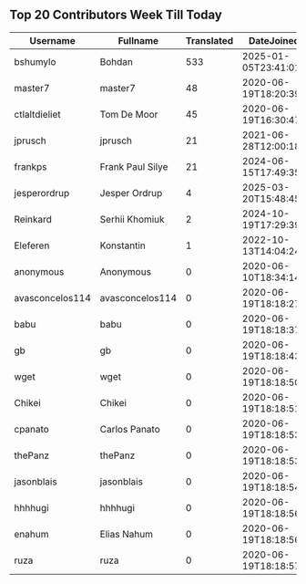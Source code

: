 ## Top 20 Contributors Week Till Today ##
|Username|Fullname|Translated|DateJoined|Language|
|--------|--------|----------|----------|-------|
|bshumylo|Bohdan|533|2025-01-05T23:41:01.|uk|
|master7|master7|48|2020-06-19T18:20:39.|pl|
|ctlaltdieliet|Tom De Moor|45|2020-06-19T16:30:47Z|nl|
|jprusch|jprusch|21|2021-06-28T12:00:18.|de|
|frankps|Frank Paul Silye|21|2024-06-15T17:49:35.|nb_NO|
|jesperordrup|Jesper Ordrup|4|2025-03-20T15:48:45.|da|
|Reinkard|Serhii Khomiuk|2|2024-10-19T17:29:39.|uk|
|Eleferen|Konstantin|1|2022-10-13T14:04:24Z|ru|
|anonymous|Anonymous|0|2020-06-10T18:34:14.||
|avasconcelos114|avasconcelos114|0|2020-06-19T18:18:27Z||
|babu|babu|0|2020-06-19T18:18:37.||
|gb|gb|0|2020-06-19T18:18:43.||
|wget|wget|0|2020-06-19T18:18:50Z|ro|
|Chikei|Chikei|0|2020-06-19T18:18:51Z|zh_Hant|
|cpanato|Carlos Panato|0|2020-06-19T18:18:53Z||
|thePanz|thePanz|0|2020-06-19T18:18:53Z||
|jasonblais|jasonblais|0|2020-06-19T18:18:54Z||
|hhhhugi|hhhhugi|0|2020-06-19T18:18:56.||
|enahum|Elias  Nahum|0|2020-06-19T18:18:56Z|es|
|ruza|ruza|0|2020-06-19T18:18:57.||
